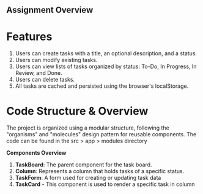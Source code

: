 ## Assignment Overview

# Features
1. Users can create tasks with a title, an optional description, and a status.
2. Users can modify existing tasks.
3. Users can view lists of tasks organized by status: To-Do, In Progress, In Review, and Done.
4. Users can delete tasks.
5. All tasks are cached and persisted using the browser's localStorage.

# Code Structure & Overview
The project is organized using a modular structure, following the "organisms" and "molecules" design pattern for reusable components. The code can be found in the src > app > modules directory

**Components Overview**
1. **TaskBoard**: The parent component for the task board.
2. **Column**: Represents a column that holds tasks of a specific status.
3. **TaskForm**: A form used for creating or updating task data
4. **TaskCard** - This component is used to render a specific task in column

